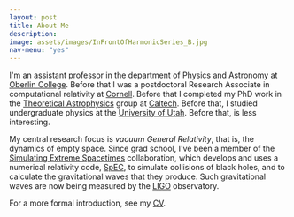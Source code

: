 ```yaml
---
layout: post
title: About Me
description: 
image: assets/images/InFrontOfHarmonicSeries_B.jpg
nav-menu: "yes"
---
```


I'm an assistant professor in the department of Physics and Astronomy at [Oberlin College](http://home.oberlin.edu). Before that I was a postdoctoral Research Associate in computational relativity at [Cornell](http://astro.cornell.edu). Before that I completed my PhD work in the [Theoretical Astrophysics](http://www.tapir.caltech.edu) group at [Caltech](http://www.caltech.edu). Before that, I studied undergraduate physics at the [University of Utah](http://physics.utah.edu). Before that, is less interesting. 

My central research focus is *vacuum General Relativity*, that is, the dynamics of empty space. Since grad school, I've been a member of the [Simulating Extreme Spacetimes](http://black-holes.org) collaboration, which develops and uses a numerical relativity code, [SpEC](http://www.black-holes.org/SpEC.html), to simulate collisions of black holes, and to calculate the gravitational waves that they produce. Such gravitational waves are now being measured by the [LIGO](https://www.ligo.caltech.edu) observatory.

For a more formal introduction, see my [CV](assets/pdf/cv.pdf).